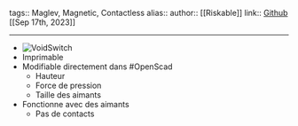 tags:: Maglev, Magnetic, Contactless
alias:: 
author:: [[Riskable]]
link:: [Github](https://github.com/riskable/void_switch) 
[[Sep 17th, 2023]]
***

- ![VoidSwitch](https://i.ytimg.com/vi/H_Ym9528awM/maxresdefault.jpg)
- Imprimable
- Modifiable directement dans #OpenScad
	- Hauteur
	- Force de pression
	- Taille des aimants
- Fonctionne avec des aimants
	- Pas de contacts
